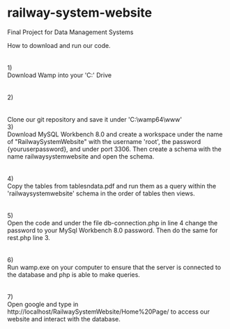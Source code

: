 # railway-system-website
Final Project for Data Management Systems

How to download and run our code.
<br><br><br>
1) 
<br>
Download Wamp into your 'C:' Drive
<br><br><br>
2)
<br><br><br>
Clone our git repository and save it under 'C:\wamp64\www\'
<br>
3)
<br>
Download MySQL Workbench 8.0 and create a workspace under the name of "RailwaySystemWebsite" with the username 'root', the password {youruserpassword},
 and under port 3306. Then create a schema with the name railwaysystemwebsite and open the schema.
 <br><br><br>
4)
<br>
Copy the tables from tablesndata.pdf and run them as a query within the 'railwaysystemwebsite' schema in the order of tables then views.
<br><br><br>
5)
<br>
Open the code and under the file db-connection.php in line 4 change the password to your MySql Workbench 8.0 password. Then do the same for rest.php line 3.
<br><br><br>
6)
<br>
Run wamp.exe on your computer to ensure that the server is connected to the database and php is able to make queries.
<br><br><br>
7)
<br>
Open google and type in http://localhost/RailwaySystemWebsite/Home%20Page/ to access our website and interact with the database.
